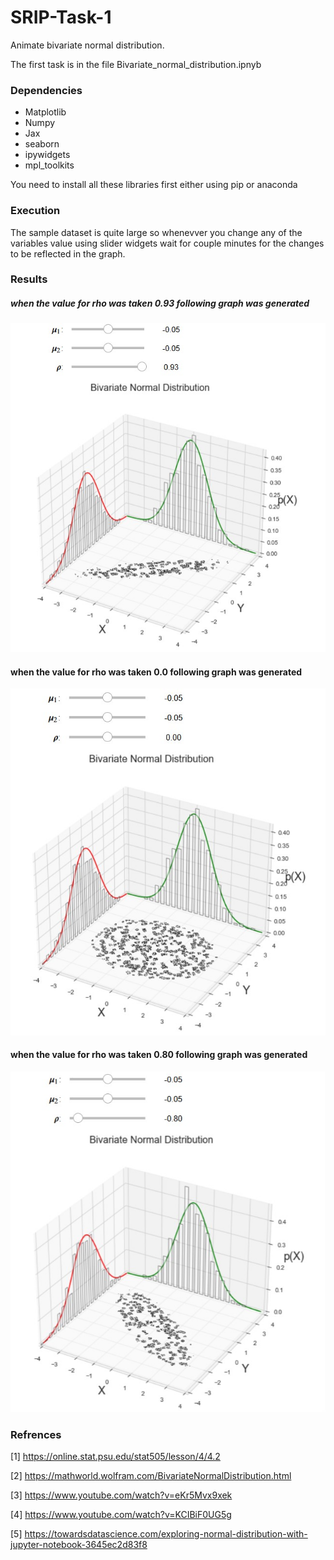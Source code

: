 # SRIP-Task-1

Animate bivariate normal distribution.

The first task is in the file Bivariate_normal_distribution.ipnyb

### Dependencies
* Matplotlib
* Numpy
* Jax
* seaborn
* ipywidgets
* mpl_toolkits

You need to install all these libraries first either using pip or anaconda

### Execution

The sample dataset is quite large so whenevver you change any of the variables value using slider widgets wait for couple minutes for the changes to be reflected in the graph.

### Results

##### when the value for rho was taken 0.93 following graph was generated

![result_1](https://raw.githubusercontent.com/arib-ashhar/SRIP-Task/main/Task-1/result_images/rho-93.jpg)

#### when the value for rho was taken 0.0 following graph was generated

![result_2](https://raw.githubusercontent.com/arib-ashhar/SRIP-Task/main/Task-1/result_images/rho-0.jpg)

#### when the value for rho was taken 0.80 following graph was generated

![result_2](https://github.com/arib-ashhar/SRIP-Task/blob/main/Task-1/result_images/rho-80.jpg)

### Refrences

[1] https://online.stat.psu.edu/stat505/lesson/4/4.2

[2] https://mathworld.wolfram.com/BivariateNormalDistribution.html

[3] https://www.youtube.com/watch?v=eKr5Mvx9xek

[4] https://www.youtube.com/watch?v=KCIBiF0UG5g

[5] https://towardsdatascience.com/exploring-normal-distribution-with-jupyter-notebook-3645ec2d83f8
